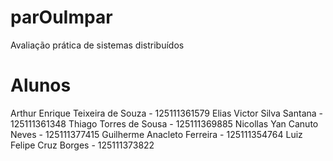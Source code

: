 # parOuImpar
Avaliação prática de sistemas distribuídos

# Alunos

Arthur Enrique Teixeira de Souza - 125111361579
Elias Victor Silva Santana - 125111361348
Thiago Torres de Sousa - 125111369885
Nicollas Yan Canuto Neves - 125111377415
Guilherme Anacleto Ferreira - 125111354764
Luiz Felipe Cruz Borges - 125111373822
